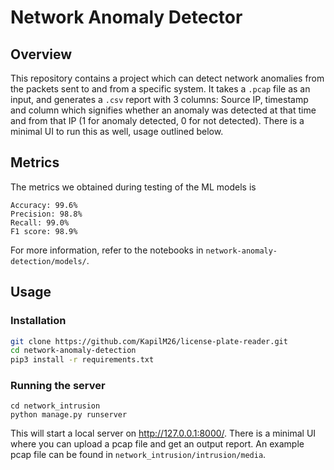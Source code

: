 # Network Anomaly Detector

## Overview
This repository contains a project which can detect network anomalies from the packets sent to and from a specific system. It takes a `.pcap` file as an input, and generates a `.csv` report with 3 columns: Source IP, timestamp and column which signifies whether an anomaly was detected at that time and from that IP (1 for anomaly detected, 0 for not detected). There is a minimal UI to run this as well, usage outlined below.
## Metrics
The metrics we obtained during testing of the ML models is
```
Accuracy: 99.6%
Precision: 98.8%
Recall: 99.0%
F1 score: 98.9%
```
For more information, refer to the notebooks in `network-anomaly-detection/models/`.
## Usage
### Installation
```bash
git clone https://github.com/KapilM26/license-plate-reader.git
cd network-anomaly-detection
pip3 install -r requirements.txt
```
### Running the server
```
cd network_intrusion
python manage.py runserver
```
This will start a local server on http://127.0.0.1:8000/. There is a minimal UI where you can upload a pcap file and get an output report. An example pcap file can be found in `network_intrusion/intrusion/media`.